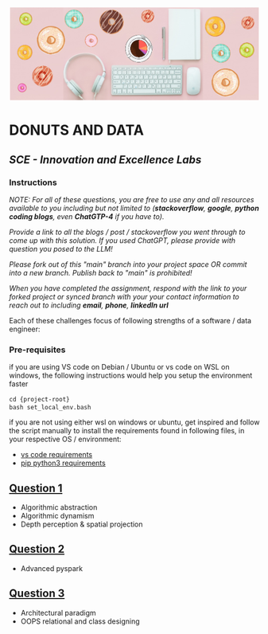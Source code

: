 ![Southern California Edison](/assets/images/donuts_and_data.png)
# DONUTS AND DATA
## _SCE - Innovation and Excellence Labs_

### Instructions

<em>
NOTE: For all of these questions, you are free to use any and all resources available to you including but not limited to (<strong>stackoverflow</strong>, <strong>google</strong>, <strong>python coding blogs</strong>, even <strong>ChatGTP-4</strong> if you have to). 

Provide a link to all the blogs / post / stackoverflow you went through to come up with this solution. If you used ChatGPT, please provide with question you posed to the LLM!

Please fork out of this "main" branch into your project space OR commit into a new branch. Publish back to "main" is prohibited!

When you have completed the assignment, respond with the link to your forked project or synced branch with your your contact information to reach out to including __email__, __phone__, __linkedIn url__
</em>

Each of these challenges focus of following strengths of a software / data engineer:

### Pre-requisites

if you are using VS code on Debian / Ubuntu or vs code on WSL on windows, the following instructions would help you setup the environment faster
```
cd {project-root}
bash set_local_env.bash
```

if you are not using either wsl on windows or ubuntu, get inspired and follow the script manually to install the requirements found in following files, in your respective OS / environment:
* [vs code requirements](requirements/vscode_requirements.txt)
* [pip python3 requirements](requirements/pip_requirements.txt)

## [Question 1](Question_1.ipynb)
* Algorithmic abstraction
* Algorithmic dynamism
* Depth perception & spatial projection

## [Question 2](Question_2.ipynb)
* Advanced pyspark

## [Question 3](Question_3.ipynb)
* Architectural paradigm
* OOPS relational and class designing



